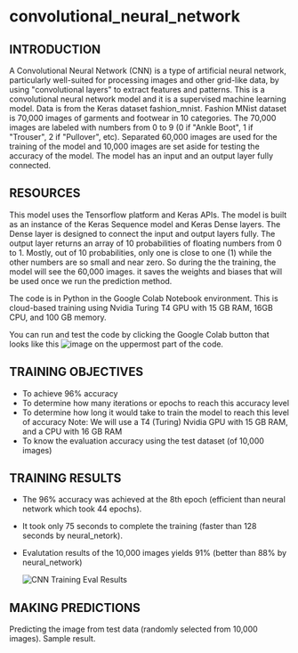 # convolutional_neural_network

## INTRODUCTION

A Convolutional Neural Network (CNN) is a type of artificial neural network, particularly well-suited for processing images and other grid-like data, by using "convolutional layers" to extract features and patterns. This is a convolutional neural network model and it is a supervised machine learning model. Data is from the Keras dataset fashion_mnist. Fashion MNist dataset is 70,000 images of  garments and footwear in 10 categories. The 70,000 images are labeled with numbers from 0 to 9 (0 if "Ankle Boot", 1 if "Trouser", 2 if "Pullover", etc). Separated 60,000 images are used for the training of the model and 10,000 images are set aside for testing the accuracy of the model. The model has an input and an output layer fully connected.


## RESOURCES

This model uses the Tensorflow platform and Keras APIs. The model is built as an instance of the Keras Sequence model and Keras Dense layers. The Dense layer is designed to connect the input and output layers fully. The output layer returns an array of 10 probabilities of floating numbers from 0 to 1. Mostly, out of 10 probabilities, only one is close to one (1) while the other numbers are so small and near zero. So during the  the training, the model will see the 60,000 images. it saves the weights and biases that will be used once we run the prediction method.

The code is in Python in the Google Colab Notebook environment. This is cloud-based training using Nvidia Turing T4 GPU with 15 GB RAM, 16GB CPU, and 100 GB memory.

You can run and test the code by clicking the Google Colab button that looks like this ![image](https://github.com/user-attachments/assets/963229eb-1638-438d-a89d-6b4f9ae64af9)
on the uppermost part of the code. 


## TRAINING OBJECTIVES

  - To achieve 96% accuracy
  - To determine how many iterations or epochs to reach this accuracy level
  - To determine how long it would take to train the model to reach this level of accuracy
      Note: We will use a T4 (Turing) Nvidia GPU with 15 GB RAM, and a CPU with 16 GB RAM
  - To know the evaluation accuracy using the test dataset (of 10,000 images)


## TRAINING RESULTS

  - The 96% accuracy was achieved at the 8th epoch (efficient than neural network which took 44 epochs).
  - It took only 75 seconds to complete the training (faster than 128 seconds by neural_netork).
  - Evalutation results of the 10,000 images yields 91% (better than 88% by neural_network)

    ![CNN Training   Eval Results](https://github.com/user-attachments/assets/8e7edbff-ac17-4f65-b0ab-472810d21652)






## MAKING PREDICTIONS

  Predicting the image from test data (randomly selected from 10,000 images). Sample result.

  




